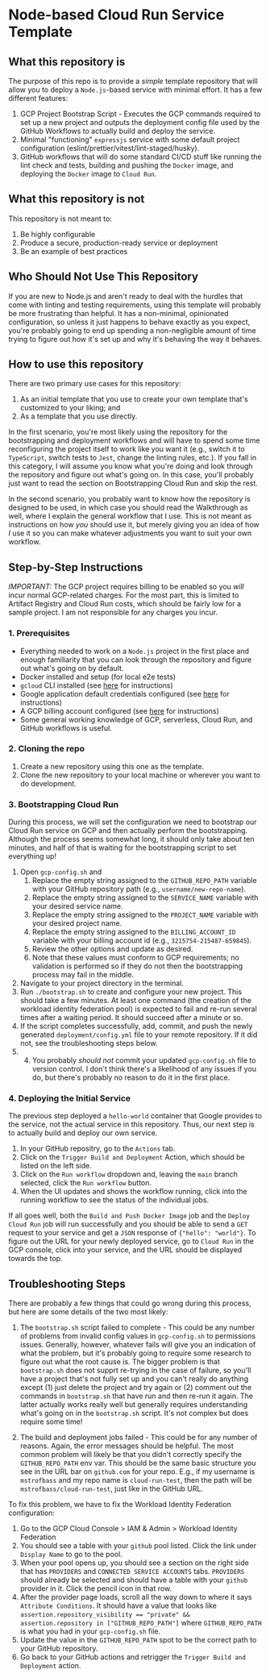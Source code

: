 # Node-based Cloud Run Service Template

## What this repository is

The purpose of this repo is to provide a _simple_ template repository that will allow you to deploy a `Node.js`-based service with minimal effort. It has a few different features:

1. GCP Project Bootstrap Script - Executes the GCP commands required to set up a new project and outputs the deployment config file used by the GitHub Workflows to actually build and deploy the service.
2. Minimal "functioning" `expressjs` service with some default project configuration (eslint/prettier/vitest/lint-staged/husky).
3. GitHub workflows that will do some standard CI/CD stuff like running the lint check and tests, building and pushing the `Docker` image, and deploying the `Docker` image to `Cloud Run`.

## What this repository is not

This repository is not meant to:

1. Be highly configurable
2. Produce a secure, production-ready service or deployment
3. Be an example of best practices

## Who Should Not Use This Repository

If you are new to Node.js and aren't ready to deal with the hurdles that come with linting and testing requirements, using this template will probably be more frustrating than helpful. It has a non-minimal, opinionated configuration, so unless it just happens to behave exactly as you expect, you're probably going to end up spending a non-negligible amount of time trying to figure out how it's set up and why it's behaving the way it behaves.

## How to use this repository

There are two primary use cases for this repository:

1. As an initial template that you use to create your own template that's customized to your liking; and
2. As a template that you use directly.

In the first scenario, you're most likely using the repository for the bootstrapping and deployment workflows and will have to spend some time reconfiguring the project itself to work like you want it (e.g., switch it to `TypeScript`, switch tests to `Jest`, change the linting rules, etc.). If you fall in this category, I will assume you know what you're doing and look through the repository and figure out what's going on. In this case, you'll probably just want to read the section on Bootstrapping Cloud Run and skip the rest.

In the second scenario, you probably want to know how the repository is designed to be used, in which case you should read the Walkthrough as well, where I explain the general workflow that I use. This is not meant as instructions on how _you_ should use it, but merely giving you an idea of how _I_ use it so you can make whatever adjustments you want to suit your own workflow.

## Step-by-Step Instructions

_IMPORTANT:_ The GCP project requires billing to be enabled so you _will_ incur normal GCP-related charges. For the most part, this is limited to Artifact Registry and Cloud Run costs, which should be fairly low for a sample project. I am not responsible for any charges you incur.

### 1. Prerequisites

- Everything needed to work on a `Node.js` project in the first place and enough familiarity that you can look through the repository and figure out what's going on by default.
- Docker installed and setup (for local e2e tests)
- `gcloud` CLI installed (see [here](https://cloud.google.com/sdk/docs/install) for instructions)
- Google application default credentials configured (see [here](https://cloud.google.com/docs/authentication/provide-credentials-adc) for instructions)
- A GCP billing account configured (see [here](https://cloud.google.com/billing/docs/how-to/create-billing-account) for instructions)
- Some general working knowledge of GCP, serverless, Cloud Run, and GitHub workflows is useful.

### 2. Cloning the repo

1. Create a new repository using this one as the template.
2. Clone the new repository to your local machine or wherever you want to do development.

### 3. Bootstrapping Cloud Run

During this process, we will set the configuration we need to bootstrap our Cloud Run service on GCP and then actually perform the bootstrapping. Although the process seems somewhat long, it should only take about ten minutes, and half of that is waiting for the bootstrapping script to set everything up!

1. Open `gcp-config.sh` and
   1. Replace the empty string assigned to the `GITHUB_REPO_PATH` variable with your GitHub repository path (e.g., `username/new-repo-name`).
   1. Replace the empty string assigned to the `SERVICE_NAME` variable with your desired service name.
   1. Replace the empty string assigned to the `PROJECT_NAME` variable with your desired project name.
   1. Replace the empty string assigned to the `BILLING_ACCOUNT_ID` variable with your billing account id (e.g., `3215754-215487-659845`).
   1. Review the other options and update as desired.
   1. Note that these values must conform to GCP requirements; no validation is performed so if they do not then the bootstrapping process may fail in the middle.
2. Navigate to your project directory in the terminal.
3. Run `./bootstrap.sh` to create and configure your new project. This should take a few minutes. At least one command (the creation of the workload identity federation pool) is expected to fail and re-run several times after a waiting period. It should succeed after a minute or so.
4. If the script completes successfully, add, commit, and push the newly generated `deployment/config.yml` file to your remote repository. If it did not, see the troubleshooting steps below.
5. 4. You probably _should not_ commit your updated `gcp-config.sh` file to version control. I don't think there's a likelihood of any issues if you do, but there's probably no reason to do it in the first place.

### 4. Deploying the Initial Service

The previous step deployed a `hello-world` container that Google provides to the service, not the actual service in this repository. Thus, our next step is to actually build and deploy our own service.

1. In your GitHub repositry, go to the `Actions` tab.
2. Click on the `Trigger Build and Deployment` Action, which should be listed on the left side.
3. Click on the `Run workflow` dropdown and, leaving the `main` branch selected, click the `Run workflow` button.
4. When the UI updates and shows the workflow running, click into the running workflow to see the status of the individual jobs.

If all goes well, both the `Build and Push Docker Image` job and the `Deploy Cloud Run` job will run successfully and you should be able to send a `GET` request to your service and get a `JSON` response of `{"hello": "world"}`. To figure out the URL for your newly deployed service, go to `Cloud Run` in the GCP console, click into your service, and the URL should be displayed towards the top.

## Troubleshooting Steps

There are probably a few things that could go wrong during this process, but here are some details of the two most likely:

1. The `bootstrap.sh` script failed to complete - This could be any number of problems from invalid config values in `gcp-config.sh` to permissions issues. Generally, however, whatever fails will give you an indication of what the problem, but it's probably going to require some research to figure out what the root cause is. The bigger problem is that `bootstrap.sh` does not supprt re-trying in the case of failure, so you'll have a project that's not fully set up and you can't really do anything except (1) just delete the project and try again or (2) comment out the commands in `bootstrap.sh` that have run and then re-run it again. The latter actually works really well but generally requires understanding what's going on in the `bootstrap.sh` script. It's not complex but does require some time!

2. The build and deployment jobs failed - This could be for any number of reasons. Again, the error messages should be helpful. The most common problem will likely be that you didn't correctly specify the `GITHUB_REPO_PATH` env var. This should be the same basic structure you see in the URL bar on `github.com` for your repo. E.g., if my username is `mstrofbass` and my repo name is `cloud-run-test`, then the path will be `mstrofbass/cloud-run-test`, just like in the GitHub URL.

To fix this problem, we have to fix the Workload Identity Federation configuration:

1. Go to the GCP Cloud Console > IAM & Admin > Workload Identity Federation
2. You should see a table with your `github` pool listed. Click the link under `Display Name` to go to the pool.
3. When your pool opens up, you should see a section on the right side that has `PROVIDERS` and `CONNECTED SERVICE ACCOUNTS` tabs. `PROVIDERS` should already be selected and should have a table with your `github` provider in it. Click the pencil icon in that row.
4. After the provider page loads, scroll all the way down to where it says `Attribute Conditions`. It should have a value that looks like `assertion.repository_visibility == "private" && assertion.repository in ["GITHUB_REPO_PATH"]` where `GITHUB_REPO_PATH` is what you had in your `gcp-config.sh` file.
5. Update the value in the `GITHUB_REPO_PATH` spot to be the correct path to your GitHub repository.
6. Go back to your GitHub actions and retrigger the `Trigger Build and Deployment` action.

<!-- This is meant to be a simple template suitable for experimentation or creating a more complex template for your specific use case. For example, the Cloud Run service configuration options are minimal, the service is exposed to unauthenticated users and the configuration is probably insecure, and it only deploys to one environment. However, it will allow you to get something workable deployed to `dev` in a few minutes and everything is fairly easy to understand.

This is probably not the best repository to use if you're new to `Node.js` development because it does have some things that might be really annoying while you're learning the basics (e.g., commits will fail if `eslint` can't fix something or a test fails). This is more of a `sane default` based on the configuration I have been using day-to-day. It is also probably not the best, so suggestions are welcome.

Please keep in mind that I'm not an expert in infrastructure and devops stuff, so everything is generally just the simplest way I found to do things and likely not the best. Open an issue or PR if you want to help make it better. With that in mind, please remember that the goal of this repo is to be simple template, not full featured, so I'm not sure doing things like making it highly configurable are as important as making it easier to use and more in line with best practices.

Specific Features:

1. Automatic project creation and configuration via `bootstrap.sh`.
2. Basic, functioning `expressjs` service.
3. `eslint`, `prettier`, and `jest` setup and configured to run automatically on commit via `lint-staged` and `husky`. (This is an "opinionated" configuration only because it's the default configuration that I have been personally using...it's probably not the best!)
4. `lint` workflow that gets triggered on pushes to any branch but `main` and `release` branches and runs the `lint-check` script.
5. `push` workflow that gets triggered on pushes to any branch but `main` and `release` branches and runs the unit tests using both `Node.js` versions 18 and 19.
6. `pull-request` workflow that gets triggered on PR opening and runs the integration tests using both `Node.js` versions 18 and 19. (There are no actual integration tests beyond a placeholder tests currently.)
7. `trigger-docker-deployment` workflow that gets triggered on push to `main` (e.g., by merging a pull request) with some path restrictions (so it doesn't trigger when you update the `push` workflow, for example)
8. `docker-build` workflow that is triggered by the `trigger-docker-deployment` workflow (or manually) and builds the Docker image then pushes it to `Artifact Registry`.
9. `deploy-cloud-run` workflow that is triggered by the `trigger-docker-deployment` workflow when the `docker-build` workflow is successful (or manually) and deploys the Docker image to the Cloud Run service.
10. `e2e` workflow that should be triggered by the `trigger-docker-deployment` workflow (or manually) after deployment and run the `e2e` tests but is currently disabled.
11. Workload Identity Federation for authentication between GitHub and GCP.
12. Workflow configuration via `deployment/config.yml`, which gets automatically generated based on your `gcp-config.sh` config.

Some enhancements that I think might be worthwhile:

1. Anything to make the basic configuration more secure (besides turning off unauthenticated access unless there's another way to make it easily accessible to the developer). First on the list is probably updating the Workload Identity Federation attribute condition to only allow specific users to authenticate.
2. e2e test skeleton
3. Creation and deployment to multiple environments (at least having the GitHub workflows for it)
4. GCP configuration validation (e.g., ensuring that the values in `gcp-config.sh` are valid)
5. Allow the `bootstrap.sh` script to be used on an existing project.
6. Docker image caching for building (maybe?)
7. Node.js project setup (I don't actually know what the best project setup is, this is just what I've settled on for the time being.)

## Prerequisites:

1. Everything needed to work on a `Node.js` project in the first place and enough familiarity that you can look through the repository and figure out what's going on by default.
2. `gcloud` CLI installed (see [here](https://cloud.google.com/sdk/docs/install) for instructions)
3. Google application default credentials configured (see [here](https://cloud.google.com/docs/authentication/provide-credentials-adc) for instructions)
4. A GCP billing account configured (see [here](https://cloud.google.com/billing/docs/how-to/create-billing-account) for instructions)
5. Some general working knowledge of GCP, serverless, Cloud Run, and GitHub workflows is useful.





### Continued Development

If you continue using the repository for development, the general things to be aware of are the following:

1. `eslint`, `prettier`, and `jest` are run every time you commit, so if any of these fails (e.g., any `eslint` rule is broken or test fails), you will not be able to commit.
2. The only real test is a unit test for the minimal `handleRequest` function. Any change to that function will break the test.
3. The `unit` tests are run on `push`, any `integration` tests you add will be run on the opening of a pull request, and any `e2e` tests you write will not run automatically because I don't have that configured yet.
4. The general idea for the `e2e` tests is to have the URL to the service stored in an environment variable and then have that environment variable set in the `e2e` workflow.
5. The whole project is set up with the expectation that code will be merged to main _by pull request only_.
1. Update the service name in the docker-compose file
6. When you merge source code to `main` that meets any of the following patterns, the Docker image will automatically be built and deployed. If you want other things to trigger a build and deployment, you need to update the `.github/workflows/trigger-docker-deployment.yml` file.
   a. app.js
   c. src/\*\*
   d. package-lock.json -->

